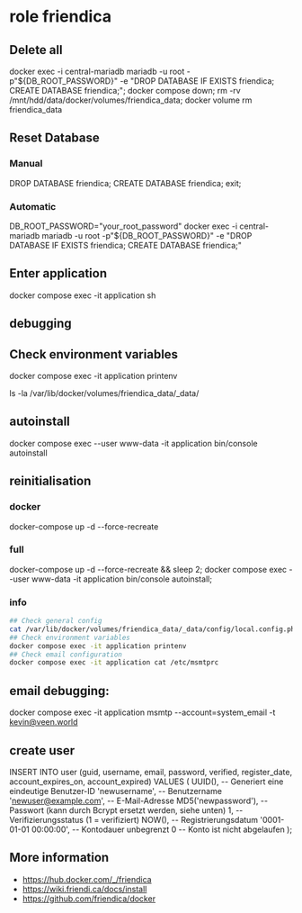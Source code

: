 # role friendica

## Delete all
docker exec -i central-mariadb mariadb -u root -p"${DB_ROOT_PASSWORD}" -e "DROP DATABASE IF EXISTS friendica; CREATE DATABASE friendica;"; docker compose down; rm -rv /mnt/hdd/data/docker/volumes/friendica_data; docker volume rm friendica_data

## Reset Database
### Manual
DROP DATABASE friendica;
CREATE DATABASE friendica;
exit;

### Automatic
DB_ROOT_PASSWORD="your_root_password"
docker exec -i central-mariadb mariadb -u root -p"${DB_ROOT_PASSWORD}" -e "DROP DATABASE IF EXISTS friendica; CREATE DATABASE friendica;"

## Enter application 

docker compose exec -it application sh


## debugging

## Check environment variables
docker compose exec -it application printenv

ls -la /var/lib/docker/volumes/friendica_data/_data/

## autoinstall
docker compose exec --user www-data -it application bin/console autoinstall

## reinitialisation

### docker
docker-compose up -d --force-recreate

### full
docker-compose up -d --force-recreate && sleep 2; docker compose exec --user www-data -it application bin/console autoinstall; 

### info
```bash 
## Check general config
cat /var/lib/docker/volumes/friendica_data/_data/config/local.config.php
## Check environment variables
docker compose exec -it application printenv
## Check email configuration
docker compose exec -it application cat /etc/msmtprc
```

## email debugging:
docker compose exec -it application msmtp --account=system_email -t kevin@veen.world

## create user
INSERT INTO user (guid, username, email, password, verified, register_date, account_expires_on, account_expired)
VALUES (
    UUID(), -- Generiert eine eindeutige Benutzer-ID
    'newusername', -- Benutzername
    'newuser@example.com', -- E-Mail-Adresse
    MD5('newpassword'), -- Passwort (kann durch Bcrypt ersetzt werden, siehe unten)
    1, -- Verifizierungsstatus (1 = verifiziert)
    NOW(), -- Registrierungsdatum
    '0001-01-01 00:00:00', -- Kontodauer unbegrenzt
    0 -- Konto ist nicht abgelaufen
);



## More information
- https://hub.docker.com/_/friendica
- https://wiki.friendi.ca/docs/install
- https://github.com/friendica/docker